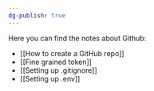```yaml
---
dg-publish: true
---
```

Here you can find the notes about Github:
- [[How to create a GitHub repo]]
- [[Fine grained token]]
- [[Setting up .gitignore]]
- [[Setting up .env]]